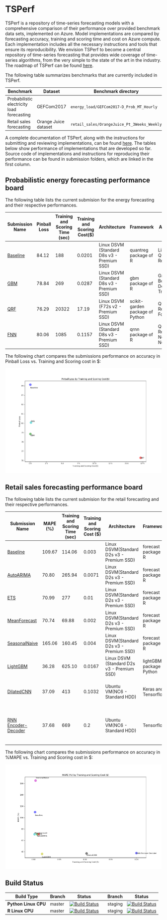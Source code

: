 # TSPerf

TSPerf is a repository of time-series forecasting models with a comprehensive comparison of their performance over provided benchmark data sets, implemented on Azure. Model implementations are compared by forecasting accuracy, training and scoring time and cost on Azure compute. Each implementation includes all the necessary instructions and tools that ensure its reproducibility. We envision TSPerf to become a central repository of time-series forecasting that provides wide coverage of time-series  algorithms, from the very simple to the state of the art in the industry. The roadmap of TSPerf can be found [here](docs/roadmap.md).


The following table summarizes benchmarks that are currently included in TSPerf.

Benchmark                                   |  Dataset               |  Benchmark directory
--------------------------------------------|------------------------|---------------------------------------------
Probabilistic electricity load forecasting  |  GEFCom2017            |  `energy_load/GEFCom2017-D_Prob_MT_Hourly`
Retail sales forecasting                    |  Orange Juice dataset  |  `retail_sales/OrangeJuice_Pt_3Weeks_Weekly`




A complete documentation of TSPerf, along with the instructions for submitting and reviewing implementations, can be found [here](./docs/tsperf_rules.md). The tables below show performance of implementations that are developed so far. Source code of implementations and instructions for reproducing their performance can be found in submission folders, which are linked in the first column.

## Probabilistic energy forecasting performance board


The following table lists the current submision for the energy forecasting and their respective performances.

Submission Name                                                                 |  Pinball Loss  |  Training and Scoring Time (sec)  |  Training and Scoring Cost($)  |  Architecture                                 |  Framework                         |  Algorithm                            |  Uni/Multivariate  |  External Feature Support
--------------------------------------------------------------------------------|----------------|-----------------------------------|--------------------------------|-----------------------------------------------|------------------------------------|---------------------------------------|--------------------|--------------------------
[Baseline](energy_load%2FGEFCom2017_D_Prob_MT_hourly%2Fsubmissions%2Fbaseline)  |   84.12         |  188                              |  0.0201                       |  Linux DSVM (Standard D8s v3 - Premium SSD)   |  quantreg package of R             |  Linear Quantile Regression           |  Multivariate      |  Yes
[GBM](energy_load%2FGEFCom2017_D_Prob_MT_hourly%2Fsubmissions%2FGBM)            |   78.84         |  269                              |  0.0287                       |  Linux DSVM (Standard D8s v3 - Premium SSD)   |  gbm package of R                  |  Gradient Boosting Decision Tree      |  Multivariate      |  Yes
[QRF](energy_load%2FGEFCom2017_D_Prob_MT_hourly%2Fsubmissions%2Fqrf)            |    76.29         |  20322                            |  17.19                       |   Linux DSVM (F72s v2 - Premium SSD)          |   scikit-garden package of Python  |   Quantile Regression Forest          |   Multivariate     |   Yes
[FNN](energy_load%2FGEFCom2017_D_Prob_MT_hourly%2Fsubmissions%2Ffnn)            |    80.06         |  1085                             |  0.1157                      |   Linux DSVM (Standard D8s v3 - Premium SSD)  |   qrnn package of R                |   Quantile Regression Neural Network  |   Multivariate     |   Yes

The following chart compares the submissions performance on accuracy in Pinball Loss vs. Training and Scoring cost in $:

 ![EnergyPBLvsTime](./docs/images/Energy-Cost.png)




## Retail sales forecasting performance board


The following table lists the current submision for the retail forecasting and their respective performances.


Submission Name                                                                             |  MAPE (%)  |  Training and Scoring Time (sec)  |  Training and Scoring Cost ($)  |  Architecture                                |  Framework                   |  Algorithm                                                          |  Uni/Multivariate  |  External Feature Support
--------------------------------------------------------------------------------------------|------------|-----------------------------------|---------------------------------|----------------------------------------------|------------------------------|---------------------------------------------------------------------|--------------------|--------------------------
[Baseline](retail_sales%2FOrangeJuice_Pt_3Weeks_Weekly%2Fsubmissions%2Fbaseline)            |  109.67    |  114.06                           |  0.003                          |  Linux DSVM(Standard D2s v3 - Premium SSD)   |  forecast package of R       |  Naive Forecast                                                     |  Univariate        |  No
[AutoARIMA](retail_sales%2FOrangeJuice_Pt_3Weeks_Weekly%2Fsubmissions%2FARIMA)              |  70.80     |  265.94                           |  0.0071                         |  Linux DSVM(Standard D2s v3 - Premium SSD)   |  forecast package of R       |  Auto ARIMA                                                         |  Multivariate      |  Yes
[ETS](retail_sales%2FOrangeJuice_Pt_3Weeks_Weekly%2Fsubmissions%2FETS)                      |  70.99     |  277                              |  0.01                           |  Linux DSVM(Standard D2s v3 - Premium SSD)   |  forecast package of R       |  ETS                                                                |  Multivariate      |  No
[MeanForecast](retail_sales%2FOrangeJuice_Pt_3Weeks_Weekly%2Fsubmissions%2FMeanForecast)    |  70.74     |  69.88                            |  0.002                          |  Linux DSVM(Standard D2s v3 - Premium SSD)   |  forecast package of R       |  Mean forecast                                                      |   Univariate       |  No
[SeasonalNaive](retail_sales%2FOrangeJuice_Pt_3Weeks_Weekly%2Fsubmissions%2FSeasonalNaive)  |  165.06    |  160.45                           |  0.004                          |  Linux DSVM(Standard D2s v3 - Premium SSD)   |  forecast package of R       |  Seasonal Naive                                                     |  Univariate        |  No
[LightGBM](retail_sales%2FOrangeJuice_Pt_3Weeks_Weekly%2Fsubmissions%2FLightGBM)            |  36.28     |  625.10                           |  0.0167                         |  Linux DSVM (Standard D2s v3 - Premium SSD)  |  lightGBM package of Python  |  Gradient Boosting Decision Tree                                    |  Multivariate      |  Yes
[DilatedCNN](retail_sales%2FOrangeJuice_Pt_3Weeks_Weekly%2Fsubmissions%2FDilatedCNN)        |  37.09     |  413                              |  0.1032                         |  Ubuntu VM(NC6 - Standard HDD)               |  Keras and Tensorflow        |  Python + Dilated convolutional neural network                      |   Multivariate     |  Yes
[RNN Encoder-Decoder](retail_sales%2FOrangeJuice_Pt_3Weeks_Weekly%2Fsubmissions%2FRNN)      |  37.68     |  669                              |  0.2                            |  Ubuntu VM(NC6 - Standard HDD)               |  Tensorflow                  |  Python + Encoder-decoder architecture of recurrent neural network  |   Multivariate     |  Yes






The following chart compares the submissions performance on accuracy in %MAPE vs. Training and Scoring cost in $:

 
![EnergyPBLvsTime](./docs/images/Retail-Cost.png)

## Build Status


| Build Type | Branch | Status |  | Branch | Status | 
| --- | --- | --- | --- | --- | --- | 
| **Python Linux CPU** |  master | [![Build Status](https://dev.azure.com/best-practices/forecasting/_apis/build/status/python_unit_tests_base?branchName=master)](https://dev.azure.com/best-practices/forecasting/_build/latest?definitionId=12&branchName=master)  | | staging | [![Build Status](https://dev.azure.com/best-practices/forecasting/_apis/build/status/python_unit_tests_base?branchName=chenhui/python_test_pipeline)](https://dev.azure.com/best-practices/forecasting/_build/latest?definitionId=12&branchName=chenhui/python_test_pipeline) | 
| **R Linux CPU** |  master | [![Build Status](https://dev.azure.com/best-practices/forecasting/_apis/build/status/Forecasting/r_unit_tests_prototype?branchName=master)](https://dev.azure.com/best-practices/forecasting/_build/latest?definitionId=9&branchName=master)  | | staging | [![Build Status](https://dev.azure.com/best-practices/forecasting/_apis/build/status/Forecasting/r_unit_tests_prototype?branchName=zhouf/r_test_pipeline)](https://dev.azure.com/best-practices/forecasting/_build/latest?definitionId=9&branchName=zhouf/r_test_pipeline) | 

